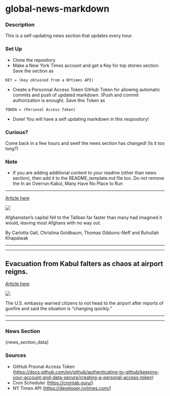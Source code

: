 # global-news-markdown

### Description 
This is a self-updating news section that updates every hour.

### Set Up 
* Clone the repository
* Make a New York Times account and get a Key for top stories section. Save the section as 
 ```
 KEY = (key obtained from a NYtimes API)
 ```
*  Create a Personnal Access Token GitHub Token for allowing automatic commits and push of updated markdown. (Push and commit authorization is enough). Save this Token as 
```
TOKEN = (Personal Access Token)
```
* Done! You will have a self updating markdown in this respository!

### Curious?
Come back in a few hours and seeif the news section has changed! (Is it too long?)

### Note
* If you are adding additional content to your readme (other than news section), then add it to the README_template.md file too. Do not remove the In an Overrun Kabul, Many Have No Place to Run
----------------------------------------------

[Article here](https://www.nytimes.com/2021/08/15/world/asia/kabul-afghanistan.html)

[![](https://static01.nyt.com/images/2021/08/15/world/15kabul-scene1/15kabul-scene1-superJumbo-v3.jpg)](https://www.nytimes.com/2021/08/15/world/asia/kabul-afghanistan.html)

Afghanistan’s capital fell to the Taliban far faster than many had imagined it would, leaving most Afghans with no way out.

By Carlotta Gall, Christina Goldbaum, Thomas Gibbons-Neff and Ruhullah Khapalwak

* * *

* * *

Evacuation from Kabul falters as chaos at airport reigns.
---------------------------------------------------------

[Article here](https://www.nytimes.com/2021/08/15/world/asia/us-evacuation-kabul.html)

[![](https://static01.nyt.com/images/2021/08/15/world/15afghanistan-briefing-US-evacuation/merlin_193303338_ee7c86d1-efb7-40e8-bb8c-bbf87a1f833a-superJumbo.jpg)](https://www.nytimes.com/2021/08/15/world/asia/us-evacuation-kabul.html)

The U.S. embassy warned citizens to not head to the airport after reports of gunfire and said the situation is “changing quickly.”

* * *

* * *

### News Section 
{news_section_data}


### Sources 
* GitHub Prsonal Access Token (https://docs.github.com/en/github/authenticating-to-github/keeping-your-account-and-data-secure/creating-a-personal-access-token)
* Cron Scheduler (https://crontab.guru/)
* NY Times API (https://developer.nytimes.com/)
